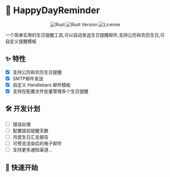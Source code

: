 # 🎂 HappyDayReminder

<div align="center">

![Rust](https://img.shields.io/badge/rust-%23000000.svg?style=flat&logo=rust&logoColor=white)
![Rust Version](https://img.shields.io/badge/rust--version-1.70%2B-orange.svg)
![License](https://img.shields.io/badge/license-MIT-blue.svg)

</div>

一个简单实用的生日提醒工具,可以自动发送生日提醒邮件,支持公历和农历生日,可自定义提醒模板

## ✨ 特性

- [X] 支持公历和农历生日提醒
- [X] SMTP邮件发送
- [X] 自定义 Handlebars 邮件模板
- [X] 支持在配置文件批量管理多个生日提醒

## 🛠 开发计划

- [ ] 错误处理
- [ ] 配置提前提醒天数
- [ ] 月度生日汇总报告
- [ ] 可预览渲染后的电子邮件
- [ ] 支持更多通知渠道...

## 🚀 快速开始

<!-- TODO: -->

